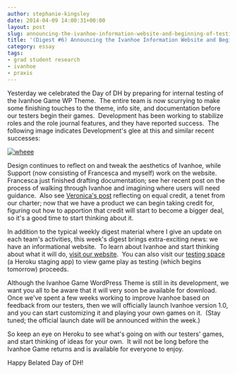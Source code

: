 ```yaml
---
author: stephanie-kingsley
date: 2014-04-09 14:00:31+00:00
layout: post
slug: announcing-the-ivanhoe-information-website-and-beginning-of-testing
title: '(Digest #6) Announcing the Ivanhoe Information Website and Beginning of Testing'
category: essay
tags:
- grad student research
- ivanhoe
- praxis
---
```


Yesterday we celebrated the Day of DH by preparing for internal testing of the Ivanhoe Game WP Theme.  The entire team is now scurrying to make some finishing touches to the theme, info site, and documentation before our testers begin their games.  Development has been working to stabilize roles and the role journal features, and they have reported success.  The following image indicates Development's glee at this and similar recent successes:

[![wheee](http://static.scholarslab.org/wp-content/uploads/2014/04/wheee-225x300.jpg)](http://static.scholarslab.org/wp-content/uploads/2014/04/wheee.jpg)

Design continues to reflect on and tweak the aesthetics of Ivanhoe, while Support (now consisting of Francesca and myself) work on the website.  Francesca just finished drafting documentation; see her recent post on the process of walking through Ivanhoe and imagining where users will need guidance.  Also see [Veronica's post](https://scholarslab.org/grad-student-research/all-together-now/) reflecting on equal credit, a tenet from our charter; now that we have a product we can begin taking credit for, figuring out how to apportion that credit will start to become a bigger deal, so it's a good time to start thinking about it.

In addition to the typical weekly digest material where I give an update on each team's activities, this week's digest brings extra-exciting news: we have an informational website.  To learn about Ivanhoe and start thinking about what it will do, [visit our website](http://ivanhoe.scholarslab.org/).  You can also visit our [testing space](http://ivanhoe-staging.herokuapp.com/) (a Heroku staging app) to view game play as testing (which begins tomorrow) proceeds.

Although the Ivanhoe Game WordPress Theme is still in its development, we want you all to be aware that it will very soon be available for download.  Once we've spent a few weeks working to improve Ivanhoe based on feedback from our testers, then we will officially launch Ivanhoe version 1.0, and you can start customizing it and playing your own games on it.  (Stay tuned; the official launch date will be announced within the week.)

So keep an eye on Heroku to see what's going on with our testers' games, and start thinking of ideas for your own.  It will not be long before the Ivanhoe Game returns and is available for everyone to enjoy.

Happy Belated Day of DH!
